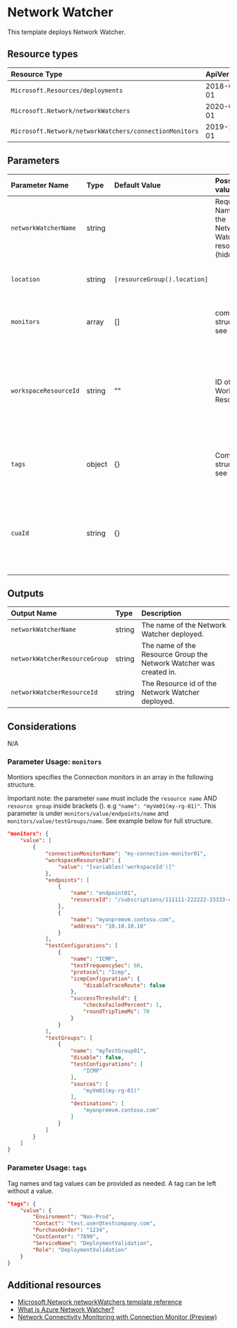 # Network Watcher

This template deploys Network Watcher.


## Resource types

|Resource Type|ApiVersion|
|:--|:--|
|`Microsoft.Resources/deployments`|2018-02-01|
|`Microsoft.Network/networkWatchers`|2020-08-01|
|`Microsoft.Network/networkWatchers/connectionMonitors`|2019-11-01|

## Parameters

| Parameter Name | Type | Default Value | Possible values | Description |
| :- | :- | :-| :-| :-|
| `networkWatcherName` | string | | Required. Name of the Network Watcher resource (hidden)
| `location` | string | `[resourceGroup().location]` | | Optional. Location for all resources.
| `monitors` | array | [] | complex structure see below | Optional. Array that contains the monitors|
| `workspaceResourceId` | string | "" | ID of Workspace Resource| Optional. Specify the Workspace Resource ID. If not specified a default workspace will be created |
| `tags`| object | {} | Complex structure, see below. | Optional. Tags of the Virtual Network Gateway resource. |
| `cuaId` | string | {} | | Optional. Customer Usage Attribution id (GUID). This GUID must be previously registered" |

## Outputs

| Output Name | Type | Description |
| :-- | :-- | :-- |
| `networkWatcherName` | string | The name of the Network Watcher deployed. |
| `networkWatcherResourceGroup` | string | The name of the Resource Group the Network Watcher was created in. |
| `networkWatcherResourceId` | string | The Resource id of the Network Watcher deployed. |

## Considerations

N/A

### Parameter Usage: `monitors`

Montiors specifies the Connection monitors in an array in the following structure.

Important note: the parameter ``name`` must include the ``resource name`` AND ``resource group`` inside brackets (). e.g ``"name": "myVm01(my-rg-01)"``. This parameter is under ``monitors/value/endpoints/name`` and ``monitors/value/testGroups/name``. See example below for full structure.

```json
"monitors": {
    "value": [
        {
            "connectionMonitorName": "my-connection-monitor01",
            "workspaceResourceId": {
                "value": "[variables('workspaceId')]"
            },
            "endpoints": [
                {
                    "name": "endpoint01",
                    "resourceId": "/subscriptions/111111-222222-33333-4444-5555555/resourceGroups/my-rg-01/providers/Microsoft.Compute/virtualMachines/myVm01"
                },
                {
                    "name": "myonpremvm.contoso.com",
                    "address": "10.10.10.10"
                }
            ],
            "testConfigurations": [
                {
                    "name": "ICMP",
                    "testFrequencySec": 60,
                    "protocol": "Icmp",
                    "icmpConfiguration": {
                        "disableTraceRoute": false
                    },
                    "successThreshold": {
                        "checksFailedPercent": 1,
                        "roundTripTimeMs": 70
                    }
                }
            ],
            "testGroups": [
                {
                    "name": "myTestGroup01",
                    "disable": false,
                    "testConfigurations": [
                        "ICMP"
                    ],
                    "sources": [
                        "myVm01(my-rg-01)"
                    ],
                    "destinations": [
                        "myonpremvm.contoso.com"
                    ]
                }
            ]
        }
    ]
}
```

### Parameter Usage: `tags`

Tag names and tag values can be provided as needed. A tag can be left without a value.

```json
"tags": {
    "value": {
        "Environment": "Non-Prod",
        "Contact": "test.user@testcompany.com",
        "PurchaseOrder": "1234",
        "CostCenter": "7890",
        "ServiceName": "DeploymentValidation",
        "Role": "DeploymentValidation"
    }
}
```

## Additional resources

- [Microsoft.Network networkWatchers template reference](https://docs.microsoft.com/en-us/azure/templates/microsoft.network/2019-04-01/networkwatchers)
- [What is Azure Network Watcher?](https://docs.microsoft.com/en-us/azure/network-watcher/network-watcher-monitoring-overview)
- [Network Connectivity Monitoring with Connection Monitor (Preview)](https://docs.microsoft.com/en-us/azure/network-watcher/connection-monitor-preview)
